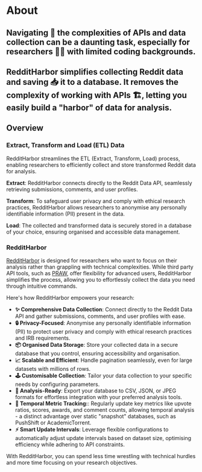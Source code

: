# About

## Navigating 🧭 the complexities of APIs and data collection can be a daunting task, especially for researchers 👨‍💻 with limited coding backgrounds. 
## **RedditHarbor simplifies collecting Reddit data and saving 📥 it to a database**. It **removes the complexity** of working with APIs 🏗️, letting you easily build a "harbor" of data for analysis.

## Overview 

### Extract, Transform and Load (ETL) Data

RedditHarbor streamlines the ETL (Extract, Transform, Load) process, enabling researchers to efficiently collect and store transformed Reddit data for analysis. 

**Extract**: RedditHarbor connects directly to the Reddit Data API, seamlessly retrieving submissions, comments, and user profiles. 

**Transform**: To safeguard user privacy and comply with ethical research practices, RedditHarbor allows researchers to anonymise any personally identifiable information (PII) present in the data. 

**Load**: The collected and transformed data is securely stored in a database of your choice, ensuring organised and accessible data management. 

### RedditHarbor 

[RedditHarbor](https://github.com/socius-org/RedditHarbor/) is designed for researchers who want to focus on their analysis rather than grappling with technical complexities. While third party API tools, such as [PRAW](https://praw.readthedocs.io/en/stable/), offer flexibility for advanced users, RedditHarbor simplifies the process, allowing you to effortlessly collect the data you need through intuitive commands.

Here's how RedditHarbor empowers your research:

* **✨ Comprehensive Data Collection**: Connect directly to the Reddit Data API and gather submissions, comments, and user profiles with ease.
* **🔒 Privacy-Focused**: Anonymise any personally identifiable information (PII) to protect user privacy and comply with ethical research practices and IRB requirements.
* **📦 Organised Data Storage**: Store your collected data in a secure database that you control, ensuring accessibility and organisation.
* **📈 Scalable and Efficient**: Handle pagination seamlessly, even for large datasets with millions of rows. 
* **🕹️ Customisable Collection**: Tailor your data collection to your specific needs by configuring parameters.
* **📂 Analysis-Ready**: Export your database to CSV, JSON, or JPEG formats for effortless integration with your preferred analysis tools.
* **🔄 Temporal Metric Tracking:**: Regularly update key metrics like upvote ratios, scores, awards, and comment counts, allowing temporal analysis - a distinct advantage over static "snapshot" databases, such as PushShift or AcademicTorrent. 
* **⚡ Smart Update Intervals**: Leverage flexible configurations to automatically adjust update intervals based on dataset size, optimising efficiency while adhering to API constraints. 

With RedditHarbor, you can spend less time wrestling with technical hurdles and more time focusing on your research objectives. 